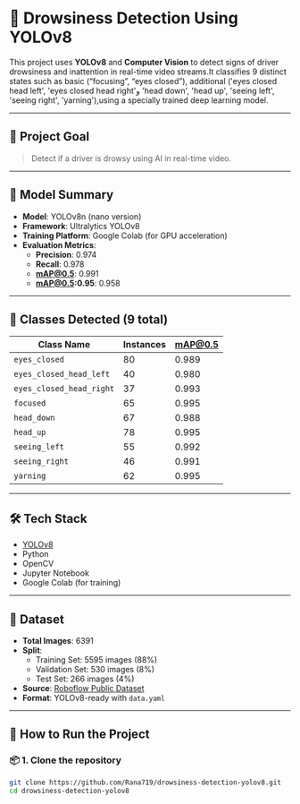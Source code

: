 # 🛑 Drowsiness Detection Using YOLOv8

This project uses **YOLOv8** and **Computer Vision** to detect signs of driver drowsiness and inattention in real-time video streams.It classifies 9 distinct states such as basic (“focusing”, “eyes closed”), additional ('eyes closed head left', 'eyes closed head right'و 'head down', 'head up', 'seeing left', 'seeing right', 'yarning'),using a specially trained deep learning model.

---

## 🎯 Project Goal

> Detect if a driver is drowsy using AI in real-time video.

---

## 🧠 Model Summary

- **Model**: YOLOv8n (nano version)
- **Framework**: Ultralytics YOLOv8
- **Training Platform**: Google Colab (for GPU acceleration)
- **Evaluation Metrics**:
  - **Precision**: 0.974
  - **Recall**: 0.978
  - **mAP@0.5**: 0.991
  - **mAP@0.5:0.95**: 0.958

---

## 🧾 Classes Detected (9 total)

| Class Name                | Instances | mAP@0.5 |
|--------------------------|-----------|---------|
| `eyes_closed`            | 80        | 0.989   |
| `eyes_closed_head_left`  | 40        | 0.980   |
| `eyes_closed_head_right` | 37        | 0.993   |
| `focused`                | 65        | 0.995   |
| `head_down`              | 67        | 0.988   |
| `head_up`                | 78        | 0.995   |
| `seeing_left`            | 55        | 0.992   |
| `seeing_right`           | 46        | 0.991   |
| `yarning`                | 62        | 0.995   |

---

## 🛠️ Tech Stack

- [YOLOv8](https://github.com/ultralytics/ultralytics)
- Python
- OpenCV
- Jupyter Notebook
- Google Colab (for training)

---

## 📂 Dataset

- **Total Images**: 6391
- **Split**:
  - Training Set: 5595 images (88%)
  - Validation Set: 530 images (8%)
  - Test Set: 266 images (4%)
- **Source**: [Roboflow Public Dataset](https://universe.roboflow.com/karthik-madhvan/drowsiness-detection-xsriz/dataset/1)
- **Format**: YOLOv8-ready with `data.yaml`

---

## 🏁 How to Run the Project

### 📦 1. Clone the repository

```bash
git clone https://github.com/Rana719/drowsiness-detection-yolov8.git
cd drowsiness-detection-yolov8
